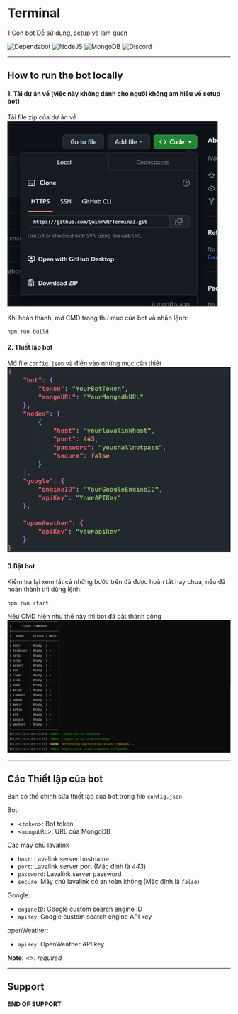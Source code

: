 # Terminal

1 Con bot Dễ sử dụng, setup và làm quen

![Dependabot](https://img.shields.io/badge/dependabot-025E8C?style=for-the-badge&logo=dependabot&logoColor=white) ![NodeJS](https://img.shields.io/badge/node.js-6DA55F?style=for-the-badge&logo=node.js&logoColor=white) ![MongoDB](https://img.shields.io/badge/MongoDB-%234ea94b.svg?style=for-the-badge&logo=mongodb&logoColor=white) ![Discord](https://img.shields.io/badge/Discord-%235865F2.svg?style=for-the-badge&logo=discord&logoColor=white)

---

## How to run the bot locally

#### 1. Tải dự án về (việc này không dành cho người không am hiểu về setup bot)

Tải file zip của dự án về
![download.png](./assets/pic/download.png)

Khi hoàn thành, mở CMD trong thư mục của bot và nhập lệnh:

```shell
npm run build
```

#### 2. Thiết lập bot

Mở file `config.json` và điền vào những mục cần thiết
![config.png](./assets/pic/config.png)

#### 3.Bật bot

Kiểm tra lại xem tất cả những bước trên đã được hoàn tất hay chưa, nếu đã hoàn thành thì dùng lệnh:

```shell
npm run start
```

Nếu CMD hiện như thế này thì bot đã bật thành công
![start.png](./assets/pic/start.png)

---

## Các Thiết lập của bot

Bạn có thể chỉnh sửa thiết lập của bot trong file `config.json`:

Bot:

-   <`token`>: Bot token
-   <`mongoURL`>: URL của MongoDB

Các máy chủ lavalink

-   `host`: Lavalink server hostname
-   `port`: Lavalink server port (Mặc định là _443_)
-   `password`: Lavalink server password
-   `secure`: Máy chủ lavalink có an toàn không (Mặc định là _`false`_)

Google:

-   `engineID`: Google custom search engine ID
-   `apiKey`: Google custom search engine API key

openWeather:

-   `apiKey`: OpenWeather API key

**Note:** _<>: required_

---

## Support

**END OF SUPPORT**
